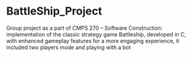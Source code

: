 # BattleShip_Project
Group project as a part of CMPS 270 – Software Construction:  implementation of the classic strategy game Battleship, developed in C, with enhanced gameplay features for a more engaging experience, it included two players mode and playing with a bot
